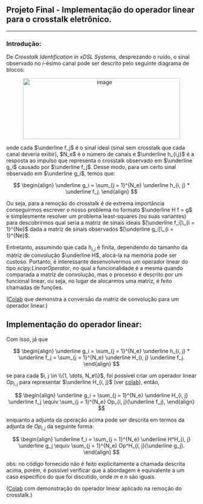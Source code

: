 ## Projeto Final - Implementação do operador linear para o crosstalk eletrônico.
----

### Introdução:
De _Crosstalk Identification in xDSL Systems_, desprezando o ruído, o sinal observado no _i_-ésimo canal pode ser descrito pelo seguinte diagrama de blocos:

<p align="center">
<img width="416" height="161" alt="image" src="https://github.com/user-attachments/assets/9b13e25b-32d9-4253-b32f-7a2276913176" />
<p>
onde cada $\underline f_j$ é o sinal ideal (sinal sem crosstalk que cada canal deveria exibir), $N_e$ é o número de canais e $\underline h_{i,j}$ é a resposta ao impulso que representa o crosstalk observado em $\underline g_i$ causado por $\underline f_j$. Desse modo, para um certo sinal observado em $\underline g_i$, temos que:

$$
\begin{align}
\underline g_i = \sum_{j = 1}^{N_e} \underline h_{i, j} * \underline f_j.
\end{align}
$$

Ou seja, para a remoção do crosstalk é de extrema importância conseguirmos escrever o nosso problema no formato $\underline H f = g$ e simplesmente resolver um problema least-squares (ou suas variantes) para descobrirmos qual seria a matriz de sinais ideais $[\underline f_i]\_{i = 1}^{Ne}$ dada a matriz de sinais observados 
$[\underline g_i]\_{i = 1}^{Ne}$.

Entretanto, assumindo que cada $h_{i, j}$ é finita, dependendo do tamanho da matriz de convolução $\underline H$, alocá-la na memória pode ser custoso. Portanto, é interessante desenvolvermos um operador linear do tipo _scipy.LinearOperator_, no qual a funcionalidade é a mesma quando comparada a matriz de convolução, mas o processo é descrito por um funcional linear, ou seja, no lugar de alocarmos uma matriz, é feito chamadas de funções.

([Colab](https://colab.research.google.com/drive/1Mf2YAiU24RBWifKqfNX-F-UKyaxXM3zN?usp=sharing) que demonstra a conversão da matriz de convolução para um operador linear.)


Implementação do operador linear:
----

Com isso, já que 

$$
\begin{align}
\underline g_i = \sum_{j = 1}^{N_e} \underline h_{i, j} * \underline f_j = \sum_{j = 1}^{N_e} \underline H_{i, j} \underline f_j.
\end{align}
$$

se para cada $i, j \in \\{1, \dots, N_e\\}$, foi possível criar um operador linear $Op_{i, j}$ para representar $\underline H_{i, j}$ (ver [colab](https://colab.research.google.com/drive/1Mf2YAiU24RBWifKqfNX-F-UKyaxXM3zN?usp=sharing)), então,

$$
\begin{align}
\underline g_i = \sum_{j = 1}^{N_e} \underline H_{i, j} \underline f_j \equiv \sum_{j = 1}^{N_e} Op_{i, j}(\underline f_j),
\end{align}
$$

enquanto a adjunta da operação acima pode ser descrita em termos da adjunta de $Op_{i, j}$ da seguinte forma:

$$
\begin{align}
\underline f_i = \sum_{j = 1}^{N_e} \underline H^H_{i, j} \underline g_j \equiv \sum_{j = 1}^{N_e} Op^H_{i, j}(\underline g_j).
\end{align}
$$

obs: no código fornecido não é feito explicitamente a chamada descrita acima, porém,
é possível verificar que a abordagem é equivalente a um caso específico do que foi discutido, onde $m$ e $n$ são iguais.

([Colab](https://colab.research.google.com/drive/1m7mHPk5V4tD1p8f4cMzr6mGot37MFG4M?usp=drive_link) com demonstração do operador linear aplicado na remoção do crosstalk.)

